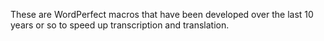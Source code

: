 These are WordPerfect macros that have been developed over the last 10 years or so to speed up transcription and translation.